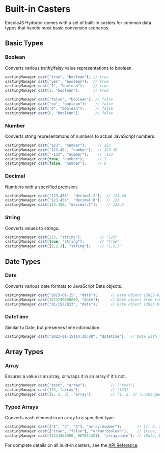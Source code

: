 # Built-in Casters

EncolaJS Hydrator comes with a set of built-in casters for common data types that handle most basic conversion scenarios.

## Basic Types

### Boolean

Converts various truthy/falsy value representations to boolean.

```javascript
castingManager.cast("true", "boolean"); // true
castingManager.cast("yes", "boolean");  // true
castingManager.cast("1", "boolean");    // true
castingManager.cast(1, "boolean");      // true

castingManager.cast("false", "boolean"); // false
castingManager.cast("no", "boolean");    // false
castingManager.cast("0", "boolean");     // false
castingManager.cast(0, "boolean");       // false
```

### Number

Converts string representations of numbers to actual JavaScript numbers.

```javascript
castingManager.cast("123", "number");     // 123
castingManager.cast("123.45", "number");  // 123.45
castingManager.cast("-123", "number");    // -123
castingManager.cast(true, "number");      // 1
castingManager.cast(false, "number");     // 0
```

### Decimal

Numbers with a specified precision.

```javascript
castingManager.cast("123.456", "decimal:2");  // 123.46
castingManager.cast("123.456", "decimal:0");  // 123
castingManager.cast(123.456, "decimal:1");    // 123.5
```

### String

Converts values to strings.

```javascript
castingManager.cast(123, "string");        // "123"
castingManager.cast(true, "string");       // "true"
castingManager.cast([1,2,3], "string");    // "1,2,3"
```

## Date Types

### Date

Converts various date formats to JavaScript Date objects.

```javascript
castingManager.cast("2023-01-15", "date");      // Date object (2023-01-15)
castingManager.cast(1673740800000, "date");     // Date object from timestamp
castingManager.cast("01/15/2023", "date");      // Date object (2023-01-15)
```

### DateTime

Similar to Date, but preserves time information.

```javascript
castingManager.cast("2023-01-15T14:30:00", "datetime");  // Date with time
```

## Array Types

### Array

Ensures a value is an array, or wraps it in an array if it's not.

```javascript
castingManager.cast("test", "array");           // ["test"]
castingManager.cast(123, "array");              // [123]
castingManager.cast([1, 2, 3], "array");        // [1, 2, 3] (unchanged)
```

### Typed Arrays

Converts each element in an array to a specified type.

```javascript
castingManager.cast(["1", "2", "3"], "array:number");       // [1, 2, 3]
castingManager.cast(["true", "false"], "array:boolean");    // [true, false]
castingManager.cast([1234567890, 987654321], "array:date"); // [Date, Date]
```

For complete details on all built-in casters, see the [API Reference](../../api/casting-manager.md). 